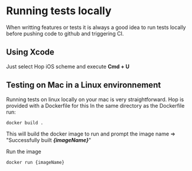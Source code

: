 # Running tests locally
When writting features or tests it is always a good idea to run tests locally before pushing code to github and triggering CI.

## Using Xcode
Just select Hop iOS scheme and execute **Cmd + U**

## Testing on Mac in a Linux environnement
Running tests on linux locally on your mac is very straightforward.
Hop is provided with a Dockerfile for this
In the same directory as the Dockerfile run:  

```
docker build . 
```
This will build the docker image to run and prompt the image name => "Successfully built **_{imageName}_**"

Run the image

```
docker run {imageName}
```
